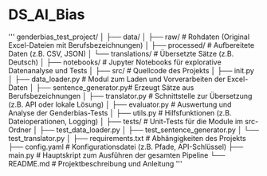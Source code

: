 # DS_AI_Bias

'''
genderbias_test_project/
│
├── data/
│ ├── raw/ # Rohdaten (Original Excel-Dateien mit Berufsbezeichnungen)
│ ├── processed/ # Aufbereitete Daten (z.B. CSV, JSON)
│ └── translations/ # Übersetzte Sätze (z.B. Deutsch)
│
├── notebooks/ # Jupyter Notebooks für explorative Datenanalyse und Tests
│
├── src/ # Quellcode des Projekts
│ ├── init.py
│ ├── data_loader.py # Modul zum Laden und Vorverarbeiten der Excel-Daten
│ ├── sentence_generator.py# Erzeugt Sätze aus Berufsbezeichnungen
│ ├── translator.py # Schnittstelle zur Übersetzung (z.B. API oder lokale Lösung)
│ ├── evaluator.py # Auswertung und Analyse der Genderbias-Tests
│ ├── utils.py # Hilfsfunktionen (z.B. Dateioperationen, Logging)
│
├── tests/ # Unit-Tests für die Module im src-Ordner
│ ├── test_data_loader.py
│ ├── test_sentence_generator.py
│ └── test_translator.py
│
├── requirements.txt # Abhängigkeiten des Projekts
├── config.yaml # Konfigurationsdatei (z.B. Pfade, API-Schlüssel)
├── main.py # Hauptskript zum Ausführen der gesamten Pipeline
└── README.md # Projektbeschreibung und Anleitung
'''

